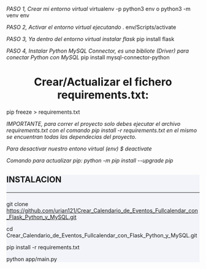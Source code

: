 

<em> PASO 1, Crear mi entorno virtual </em>
virtualenv -p python3 env o python3 -m venv env

<em> PASO 2, Activar el entorno virtual ejecutando</em>
 . env/Scripts/activate  
 
<em> PASO 3, Ya dentro del entorno virtual instalar flask</em>
  pip install flask

<em> PASO 4, Instalar Python MySQL Connector, es una bibliote (Driver) para </em>
<em> conectar Python con MySQL</em>
pip install mysql-connector-python


<h1 align="center"> Crear/Actualizar el fichero requirements.txt:</h1>
pip freeze > requirements.txt

<em> IMPORTANTE, para correr el proyecto solo debes ejecutar el archivo
 requirements.txt con el comando pip install -r requirements.txt en el 
 mismo se encuentran todas las dependecias del proyecto.
</em>

<em> Para desactivar nuestro entono virtual (env) $ deactivate  
 
Comando para actualizar pip: python -m pip install --upgrade pip
</em> 



<section style="background-color: #f2f4f9;">
 <h2>INSTALACION <hr></h2>

git clone https://github.com/urian121/Crear_Calendario_de_Eventos_Fullcalendar_con_Flask_Python_y_MySQL.git

cd Crear_Calendario_de_Eventos_Fullcalendar_con_Flask_Python_y_MySQL.git

pip install -r requirements.txt

python app/main.py

</section>
